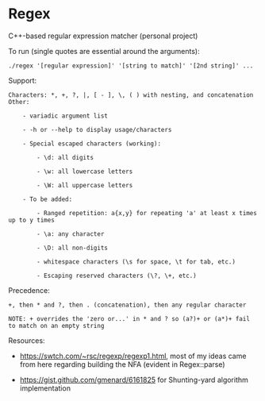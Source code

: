 # Regex
C++-based regular expression matcher (personal project)

To run (single quotes are essential around the arguments):

    ./regex '[regular expression]' '[string to match]' '[2nd string]' ...

Support:

    Characters: *, +, ?, |, [ - ], \, ( ) with nesting, and concatenation
    Other: 
        
        - variadic argument list
        
        - -h or --help to display usage/characters
        
        - Special escaped characters (working):
    
            - \d: all digits
    
            - \w: all lowercase letters
    
            - \W: all uppercase letters

        - To be added:

            - Ranged repetition: a{x,y} for repeating 'a' at least x times up to y times
        
            - \a: any character
    
            - \D: all non-digits
    
            - whitespace characters (\s for space, \t for tab, etc.)
    
            - Escaping reserved characters (\?, \+, etc.)

Precedence:

    +, then * and ?, then . (concatenation), then any regular character
    
    NOTE: + overrides the 'zero or...' in * and ? so (a?)+ or (a*)+ fail to match on an empty string

Resources:

  - https://swtch.com/~rsc/regexp/regexp1.html, most of my ideas came from here regarding building the NFA (evident in Regex::parse)
        
  - https://gist.github.com/gmenard/6161825 for Shunting-yard algorithm implementation
